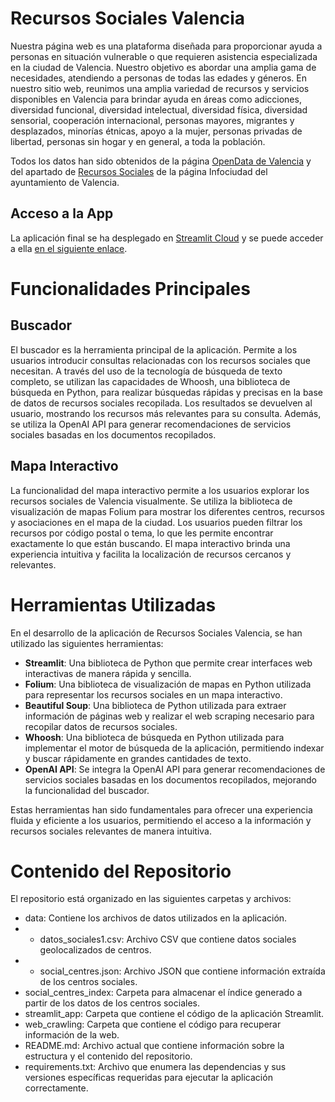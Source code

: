 # Recursos Sociales Valencia
Nuestra página web es una plataforma diseñada para proporcionar ayuda a personas en situación vulnerable o que requieren asistencia especializada en la ciudad de Valencia. Nuestro objetivo es abordar una amplia gama de necesidades, atendiendo a personas de todas las edades y géneros. En nuestro sitio web, reunimos una amplia variedad de recursos y servicios disponibles en Valencia para brindar ayuda en áreas como adicciones, diversidad funcional, diversidad intelectual, diversidad física, diversidad sensorial, cooperación internacional, personas mayores, migrantes y desplazados, minorías étnicas, apoyo a la mujer, personas privadas de libertad, personas sin hogar y en general, a toda la población.

Todos los datos han sido obtenidos de la página [OpenData de Valencia](https://valencia.opendatasoft.com/explore/?sort=modified&refine.theme=Sociedad+y+Bienestar&disjunctive.features&disjunctive.modified&disjunctive.publisher&disjunctive.keyword&disjunctive.theme&disjunctive.language)  y del apartado de [Recursos Sociales](https://www.valencia.es/web/guest/val/infociutat/-/categories/37663) de la página Infociudad del ayuntamiento de Valencia.

## Acceso a la App
La aplicación final se ha desplegado en [Streamlit Cloud](https://streamlit.io/cloud) y se puede acceder a ella [en el siguiente enlace](https://recursos-sociales-valencia-1c8gxx11vnv.streamlit.app/).

# Funcionalidades Principales
## Buscador
El buscador es la herramienta principal de la aplicación. Permite a los usuarios introducir consultas relacionadas con los recursos sociales que necesitan. A través del uso de la tecnología de búsqueda de texto completo, se utilizan las capacidades de Whoosh, una biblioteca de búsqueda en Python, para realizar búsquedas rápidas y precisas en la base de datos de recursos sociales recopilada. Los resultados se devuelven al usuario, mostrando los recursos más relevantes para su consulta. Además, se utiliza la OpenAI API para generar recomendaciones de servicios sociales basadas en los documentos recopilados.

## Mapa Interactivo
La funcionalidad del mapa interactivo permite a los usuarios explorar los recursos sociales de Valencia visualmente. Se utiliza la biblioteca de visualización de mapas Folium para mostrar los diferentes centros, recursos y asociaciones en el mapa de la ciudad. Los usuarios pueden filtrar los recursos por código postal o tema, lo que les permite encontrar exactamente lo que están buscando. El mapa interactivo brinda una experiencia intuitiva y facilita la localización de recursos cercanos y relevantes.

# Herramientas Utilizadas
En el desarrollo de la aplicación de Recursos Sociales Valencia, se han utilizado las siguientes herramientas:

- **Streamlit**: Una biblioteca de Python que permite crear interfaces web interactivas de manera rápida y sencilla.
- **Folium**: Una biblioteca de visualización de mapas en Python utilizada para representar los recursos sociales en un mapa interactivo.
- **Beautiful Soup**: Una biblioteca de Python utilizada para extraer información de páginas web y realizar el web scraping necesario para recopilar datos de recursos sociales.
- **Whoosh**: Una biblioteca de búsqueda en Python utilizada para implementar el motor de búsqueda de la aplicación, permitiendo indexar y buscar rápidamente en grandes cantidades de texto.
- **OpenAI API**: Se integra la OpenAI API para generar recomendaciones de servicios sociales basadas en los documentos recopilados, mejorando la funcionalidad del buscador.

Estas herramientas han sido fundamentales para ofrecer una experiencia fluida y eficiente a los usuarios, permitiendo el acceso a la información y recursos sociales relevantes de manera intuitiva.

# Contenido del Repositorio
El repositorio está organizado en las siguientes carpetas y archivos:

- data: Contiene los archivos de datos utilizados en la aplicación.
- - datos_sociales1.csv: Archivo CSV que contiene datos sociales geolocalizados de centros.
- - social_centres.json: Archivo JSON que contiene información extraída de los centros sociales.
- social_centres_index: Carpeta para almacenar el índice generado a partir de los datos de los centros sociales.
- streamlit_app: Carpeta que contiene el código de la aplicación Streamlit.
- web_crawling: Carpeta que contiene el código para recuperar información de la web.
- README.md: Archivo actual que contiene información sobre la estructura y el contenido del repositorio.
- requirements.txt: Archivo que enumera las dependencias y sus versiones específicas requeridas para ejecutar la aplicación correctamente.
